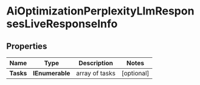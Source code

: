 # AiOptimizationPerplexityLlmResponsesLiveResponseInfo


## Properties

| Name | Type | Description | Notes |
|------------ | ------------- | ------------- | -------------|
**Tasks** | **IEnumerable<AiOptimizationPerplexityLlmResponsesLiveTaskInfo>** | array of tasks |[optional]|